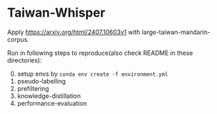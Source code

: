 # Taiwan-Whisper
Apply https://arxiv.org/html/2407.10603v1 with large-taiwan-mandarin-corpus.

Run in following steps to reproduce(also check README in these directories):

0. setup envs by `conda env create -f environment.yml`
1. pseudo-labelling
2. prefiltering
3. knowledge-distillation
4. performance-evaluation
